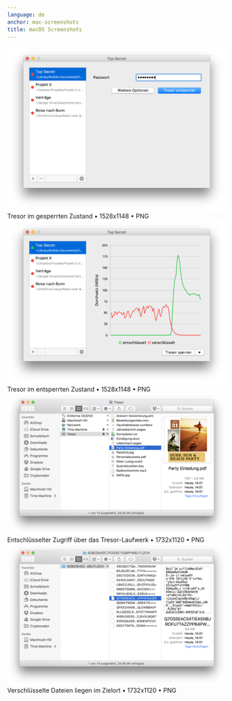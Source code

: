 ```yaml
---
language: de
anchor: mac-screenshots
title: macOS Screenshots
---
```

<div class="row">
  <div class="col-md-6">
    <div class="thumbnail text-center">
      <a href="/resources/presskit/de/mac-screenshot-1.png"><img src="/resources/presskit/de/mac-screenshot-1.png"/></a>
      <div class="caption">Tresor im gesperrten Zustand • 1528x1148 • PNG</div>
    </div>
  </div>
  <div class="col-md-6">
    <div class="thumbnail text-center">
      <a href="/resources/presskit/de/mac-screenshot-2.png"><img src="/resources/presskit/de/mac-screenshot-2.png"/></a>
      <div class="caption">Tresor im entsperrten Zustand • 1528x1148 • PNG</div>
    </div>
  </div>
</div>
<div class="row">
  <div class="col-md-6">
    <div class="thumbnail text-center">
      <a href="/resources/presskit/de/mac-screenshot-3.png"><img src="/resources/presskit/de/mac-screenshot-3.png"/></a>
      <div class="caption">Entschlüsselter Zugriff über das Tresor-Laufwerk • 1732x1120 • PNG</div>
    </div>
  </div>
  <div class="col-md-6">
    <div class="thumbnail text-center">
      <a href="/resources/presskit/de/mac-screenshot-4.png"><img src="/resources/presskit/de/mac-screenshot-4.png"/></a>
      <div class="caption">Verschlüsselte Dateien liegen im Zielort • 1732x1120 • PNG</div>
    </div>
  </div>
</div>
